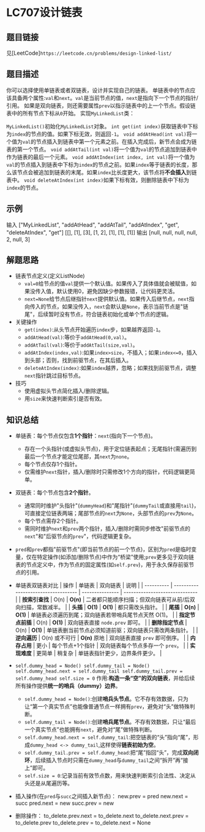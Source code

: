 # LC707设计链表

## 题目链接
见[LeetCode]`https://leetcode.cn/problems/design-linked-list/`

## 题目描述
你可以选择使用单链表或者双链表，设计并实现自己的链表。
单链表中的节点应该具备两个属性:`val`和`next`。`val`是当前节点的值，`next`是指向下一个节点的指针/引用。
如果是双向链表，则还需要属性`prev`以指示链表中的上一个节点。假设链表中的所有节点下标从`0`开始。
实现`MyLinkedList`类：

`MyLinkedList()`初始化`MyLinkedList`对象。
`int get(int index)`获取链表中下标为`index`的节点的值。如果下标无效，则返回`-1`。
`void addAtHead(int val)`将一个值为`val`的节点插入到链表中第一个元素之前。在插入完成后，新节点会成为链表的第一个节点。
`void addAtTail(int val)`将一个值为`val`的节点追加到链表中作为链表的最后一个元素。
`void addAtIndex(int index, int val)`将一个值为`val`的节点插入到链表中下标为`index`的节点之前。如果`index`等于链表的长度，那么该节点会被追加到链表的末尾。如果`index`比长度更大，该节点将**不会插入**到链表中。
`void deleteAtIndex(int index)`如果下标有效，则删除链表中下标为`index`的节点。

## 示例
输入
["MyLinkedList", "addAtHead", "addAtTail", "addAtIndex", "get", "deleteAtIndex", "get"]
[[], [1], [3], [1, 2], [1], [1], [1]]
输出
[null, null, null, null, 2, null, 3]

## 解题思路
 - 链表节点定义(定义ListNode)
    - `val=0`给节点的值`val`提供一个默认值。如果传入了具体值就会被赋值，如果没传入值，默认使用0，避免因缺少参数报错，让代码更灵活。
    - `next=None`给节点后继指针`next`提供默认值。如果传入后继节点，`next`指向传入的节点，如果没传入，`next`会默认是`None`，表示当前节点是"链尾"，后续暂时没有节点，符合链表初始化或单个节点的逻辑。
 - 关键操作
    - `get(index)`:从头节点开始遍历`index`步，如果越界返回`-1`。
    - `addAtHead(val)`:等价于`addAtHead(0,val)`。
    - `addAtTail(val)`:等价于`addAtTail(size,val)`。
    - `addAtIndex(index,val)`:如果`index>size`，不插入；如果`index<=0`，插入到头部；否则，找到前驱节点，在其后插入。
    - `deleteAtIndex(index)`:如果`index`越界，忽略；如果找到前驱节点，调整`next`指针跳过目标节点。
 - 技巧
    - 使用虚拟头节点简化插入/删除逻辑。
    - 用`size`来快速判断索引是否有效。

## 知识总结
 - 单链表：每个节点仅包含**1个指针**：`next`(指向下一个节点)。
    - 存在一个头指针(或虚拟头节点)，用于定位链表起点；无尾指针(需遍历到最后一个节点才能定位尾部，其`next`为`none`。
    - 每个节点仅存1个指针。
    - 仅需维护`next`指针，插入/删除时只需修改1个方向的指针，代码逻辑更简单。
 - 双链表：每个节点包含**2个指针**。
    - 通常同时维护"头指针"(`dummyHead`)和"尾指针"(`dummyTail`或直接用`tail`)，可直接定位链表两端；尾部节点的`next`为`None`，头部节点的`prev`为`None`。
    - 每个节点需存2个指针。
    - 需同时维护`next`和`prev`两个指针，插入/删除时需同步修改"前驱节点的`next`"和"后驱节点的`prev`"，代码逻辑更复杂。
 - `pred`和`prev`都指"前驱节点"(即当前节点的前一个节点)，区别为`pred`是临时变量，仅在特定操作(如添加/删除节点)中作为“桥梁”使用;`prev`更多见于双向链表的节点定义中，作为节点的固定属性(如`self.prev`)，用于永久保存前驱节点的引用。
 - 单链表双链表对比
   | 操作         | 单链表                         | 双向链表    | 说明                             |
   | ---------- | ----------------------------------- | --------------- | ------------------------------ |
   | **按索引查找**  | O(n)                                | **O(n)**        | 二者都只能顺序扫描；但双向链表可从前/后双向扫描，常数减半。 |
   | **头插**     | **O(1)**                            | **O(1)**        | 都只需改头指针。                       |
   | **尾插**     | **O(n)**                            | **O(1)**        | 单链表必须遍历到尾；双向链表若带哨兵尾节点天然 O(1)。  |
   | **指定节点前插** | O(n)                          | **O(1)** | 双向链表直接 `node.prev` 即可。         |
   | **删除指定节点** | O(n)                          | **O(1)** | 单链表删当前节点必须知道前驱；双向链表只需改两条指针。    |
   | **逆向遍历**   | O(n) 或不可行                    | **O(n)** 原地     | 双向链表直接 `prev` 即可倒序。            |
   | **内存占用**   | 更小                              | 每个节点+1个指针     | 双向链表每个节点多存一个 `prev`。           |
   | **实现难度**   | 更简单                             | 稍复杂             | 单链表指针更少，边界条件更少。                |

 - `self.dummy_head = Node()
   self.dummy_tail = Node()
   self.dummy_head.next = self.dummy_tail
   self.dummy_tail.prev = self.dummy_head
   self.size = 0`
   作用:**构造一条“空”的双向链表**，并给后续所有操作提供**统一的哨兵（dummy）边界**。
    - `self.dummy_head = Node()`:创建**哨兵头节点**。它不存有效数据，只为让“第一个真实节点”也能像普通节点一样拥有`prev`，避免对“头”做特殊判断。
    - `self.dummy_tail = Node()`:创建**哨兵尾节点**。不存有效数据，只让“最后一个真实节点”也能拥有`next`，避免对“尾”做特殊判断。
    - `self.dummy_head.next = self.dummy_tail`:把空链表的“头”指向“尾”，形成`dummy_head <-> dummy_tail`,这样使得**链表初始为空**。
    - `self.dummy_tail.prev = self.dummy_head`:把“尾”指回“头”，完成**双向闭环**，后续插入节点时只需在`dummy_head`与`dummy_tail`之间“拆开”再“接上”即可。
    - `self.size = 0`:记录当前有效节点数，用来快速判断索引合法性、决定从头还是从尾遍历等。
 - 插入操作(在`pred`与`succ`之间插入新节点)：
      new.prev = pred
      new.next = succ
      pred.next = new
      succ.prev = new
 - 删除操作：
      to_delete.prev.next = to_delete.next
      to_delete.next.prev = to_delete.prev
      to_delete.prev = to_delete.next = None
